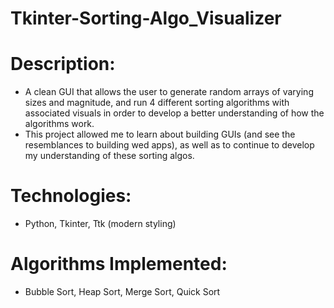 # Tkinter-Sorting-Algo_Visualizer

# Description:
- A clean GUI that allows the user to generate random arrays of varying sizes and magnitude, and run 4 different sorting algorithms with associated visuals in order to develop
a better understanding of how the algorithms work.
- This project allowed me to learn about building GUIs (and see the resemblances to building wed apps), as well as to continue to develop my understanding of these sorting 
algos. 

# Technologies:
- Python, Tkinter, Ttk (modern styling)

# Algorithms Implemented:
- Bubble Sort, Heap Sort, Merge Sort, Quick Sort
